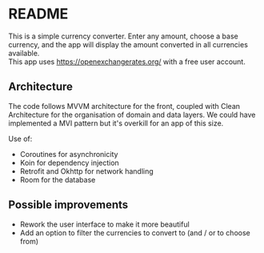 # README
This is a simple currency converter. Enter any amount, choose a base currency, and the app will display the amount converted in all currencies available.  
This app uses https://openexchangerates.org/ with a free user account.

## Architecture
The code follows MVVM architecture for the front, coupled with Clean Architecture for the organisation of domain and data layers.
We could have implemented a MVI pattern but it's overkill for an app of this size.

Use of:
- Coroutines for asynchronicity
- Koin for dependency injection
- Retrofit and Okhttp for network handling
- Room for the database

## Possible improvements
- Rework the user interface to make it more beautiful
- Add an option to filter the currencies to convert to (and / or to choose from)
